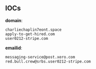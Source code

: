 
## IOCs

__domain__:

```text
charliechaplin7eont.space
apply-to-get-hired.com
user0212-stripe.com
```
__emailid__:

```text
messaging-service@post.xero.com
red.bull.crew@srbs.user0212-stripe.com
```